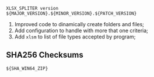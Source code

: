 ```
XLSX_SPLITER version ${MAJOR_VERSION}.${MINOR_VERSION}.${PATCH_VERSION}
```

1. Improved code to dinamically create folders and files;
2. Add configuration to handle with more that one criteria;
3. Add `xlsm` to list of file types accepted by program;


## SHA256 Checksums

```
${SHA_WIN64_ZIP}
```